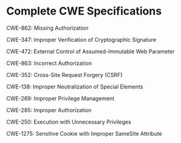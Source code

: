 

# Complete CWE Specifications

CWE-862: Missing Authorization

CWE-347: Improper Verification of Cryptographic Signature

CWE-472: External Control of Assumed-Immutable Web Parameter

CWE-863: Incorrect Authorization

CWE-352: Cross-Site Request Forgery (CSRF)

CWE-138: Improper Neutralization of Special Elements

CWE-269: Improper Privilege Management

CWE-285: Improper Authorization

CWE-250: Execution with Unnecessary Privileges

CWE-1275: Sensitive Cookie with Improper SameSite Attribute